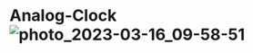 # Analog-Clock![photo_2023-03-16_09-58-51](https://user-images.githubusercontent.com/83878291/225539423-b87c47e5-13d1-42d9-927c-e4b78c421ce8.jpg)
